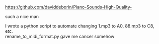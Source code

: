 https://github.com/daviddeborin/Piano-Sounds-High-Quality-

such a nice man

I wrote a python script to automate changing 1.mp3 to A0, 88.mp3 to C8, etc.  
rename_to_midi_format.py gave me cancer somehow